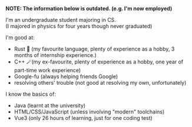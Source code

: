 **NOTE: The information below is outdated. (e.g. I'm now employed)**

I'm an undergraduate student majoring in CS.  
(I majored in physics for four years though never graduated)  

I'm good at:  
- Rust 🦀 (my favourite language, plenty of experience as a hobby, 3 months of internship experience.)
- C++ 🪄(my ex-favourite, plenty of experience as a hobby, one year of part-time work experience)
- Google-fu (always helping friends Google)
- resolving others' trouble (not good at resolving my own, unfortunately)

I know the basics of:
- Java (learnt at the university)
- HTML/CSS/JavaScript (unless involving "modern" toolchains)
- Vue3 (only 26 hours of learning, just for one coding test)
